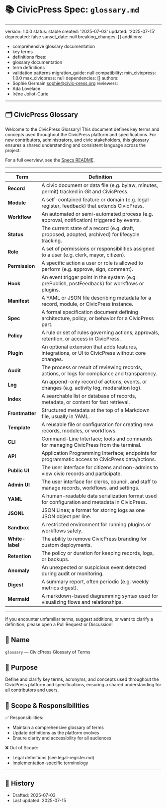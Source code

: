 # 📚 CivicPress Spec: `glossary.md`

---
version: 1.0.0
status: stable
created: '2025-07-03'
updated: '2025-07-15'
deprecated: false
sunset_date: null
breaking_changes: []
additions:

- comprehensive glossary documentation
- key terms
- definitions
fixes:
- glossary documentation
- term definitions
- validation patterns
migration_guide: null
compatibility:
  min_civicpress: 1.0.0
  max_civicpress: null
  dependencies: []
authors:
- Sophie Germain <sophie@civic-press.org>
reviewers:
- Ada Lovelace
- Irène Joliot-Curie

---

## 🗂️ CivicPress Glossary

Welcome to the CivicPress Glossary! This document defines key terms and concepts
used throughout the CivicPress platform and specifications. For new
contributors, administrators, and civic stakeholders, this glossary ensures a
shared understanding and consistent language across the project.

For a full overview, see the [Specs README](./README.md).

---

| Term            | Definition                                                                                        |
| --------------- | ------------------------------------------------------------------------------------------------- |
| **Record**      | A civic document or data file (e.g. bylaw, minutes, permit) tracked in Git and CivicPress.        |
| **Module**      | A self-contained feature or domain (e.g. legal-register, feedback) that extends CivicPress.       |
| **Workflow**    | An automated or semi-automated process (e.g. approval, notification) triggered by events.         |
| **Status**      | The current state of a record (e.g. draft, proposed, adopted, archived) for lifecycle tracking.   |
| **Role**        | A set of permissions or responsibilities assigned to a user (e.g. clerk, mayor, citizen).         |
| **Permission**  | A specific action a user or role is allowed to perform (e.g. approve, sign, comment).             |
| **Hook**        | An event trigger point in the system (e.g. prePublish, postFeedback) for workflows or plugins.    |
| **Manifest**    | A YAML or JSON file describing metadata for a record, module, or CivicPress instance.             |
| **Spec**        | A formal specification document defining architecture, policy, or behavior for a CivicPress part. |
| **Policy**      | A rule or set of rules governing actions, approvals, retention, or access in CivicPress.          |
| **Plugin**      | An optional extension that adds features, integrations, or UI to CivicPress without core changes. |
| **Audit**       | The process or result of reviewing records, actions, or logs for compliance and transparency.     |
| **Log**         | An append-only record of actions, events, or changes (e.g. activity log, moderation log).         |
| **Index**       | A searchable list or database of records, metadata, or content for fast retrieval.                |
| **Frontmatter** | Structured metadata at the top of a Markdown file, usually in YAML.                               |
| **Template**    | A reusable file or configuration for creating new records, modules, or workflows.                 |
| **CLI**         | Command-Line Interface; tools and commands for managing CivicPress from the terminal.             |
| **API**         | Application Programming Interface; endpoints for programmatic access to CivicPress data/actions.  |
| **Public UI**   | The user interface for citizens and non-admins to view civic records and participate.             |
| **Admin UI**    | The user interface for clerks, council, and staff to manage records, workflows, and settings.     |
| **YAML**        | A human-readable data serialization format used for configuration and metadata in CivicPress.     |
| **JSONL**       | JSON Lines; a format for storing logs as one JSON object per line.                                |
| **Sandbox**     | A restricted environment for running plugins or workflows safely.                                 |
| **White-label** | The ability to remove CivicPress branding for custom deployments.                                 |
| **Retention**   | The policy or duration for keeping records, logs, or backups.                                     |
| **Anomaly**     | An unexpected or suspicious event detected during audit or monitoring.                            |
| **Digest**      | A summary report, often periodic (e.g. weekly metrics digest).                                    |
| **Mermaid**     | A markdown-based diagramming syntax used for visualizing flows and relationships.                 |

---

If you encounter unfamiliar terms, suggest additions, or want to clarify a
definition, please open a Pull Request or Discussion!

## 📛 Name

`glossary` — CivicPress Glossary of Terms

## 🎯 Purpose

Define and clarify key terms, acronyms, and concepts used throughout the
CivicPress platform and specifications, ensuring a shared understanding for all
contributors and users.

## 🧩 Scope & Responsibilities

✅ Responsibilities:

- Maintain a comprehensive glossary of terms
- Update definitions as the platform evolves
- Ensure clarity and accessibility for all audiences

❌ Out of Scope:

- Legal definitions (see legal-register.md)
- Implementation-specific terminology

---

## 📅 History

- Drafted: 2025-07-03
- Last updated: 2025-07-15
